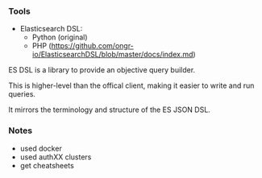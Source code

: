 ### Tools

- Elasticsearch DSL: 
	- Python (original)
	- PHP (https://github.com/ongr-io/ElasticsearchDSL/blob/master/docs/index.md)

ES DSL is a library to provide an objective query builder.

This is higher-level than the offical client, making it easier to write and run queries.

It mirrors the terminology and structure of the ES JSON DSL.

### Notes

- used docker
- used authXX clusters
- get cheatsheets
